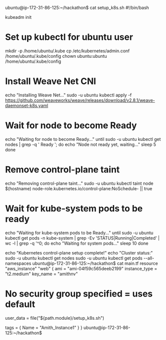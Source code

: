 ubuntu@ip-172-31-86-125:~/hackathon$ cat setup_k8s.sh 
#!/bin/bash
 
kubeadm init
 
# Set up kubectl for ubuntu user
mkdir -p /home/ubuntu/.kube
cp /etc/kubernetes/admin.conf /home/ubuntu/.kube/config
chown ubuntu:ubuntu /home/ubuntu/.kube/config
 
# Install Weave Net CNI
echo "Installing Weave Net..."
sudo -u ubuntu kubectl apply -f https://github.com/weaveworks/weave/releases/download/v2.8.1/weave-daemonset-k8s.yaml
 
# Wait for node to become Ready
echo "Waiting for node to become Ready..."
until sudo -u ubuntu kubectl get nodes | grep -q ' Ready '; do
    echo "Node not ready yet, waiting..."
    sleep 5
done
 
# Remove control-plane taint
echo "Removing control-plane taint..."
sudo -u ubuntu kubectl taint node $(hostname) node-role.kubernetes.io/control-plane:NoSchedule- || true
 
# Wait for kube-system pods to be ready
echo "Waiting for kube-system pods to be Ready..."
until sudo -u ubuntu kubectl get pods -n kube-system | grep -Ev 'STATUS|Running|Completed' | wc -l | grep -q '^0; do
    echo "Waiting for system pods..."
    sleep 10
done
 
echo "Kubernetes control-plane setup complete!"
echo "Cluster status:"
sudo -u ubuntu kubectl get nodes
sudo -u ubuntu kubectl get pods --all-namespaces
ubuntu@ip-172-31-86-125:~/hackathon$ cat main.tf 
resource "aws_instance" "web" {
  ami           = "ami-04f59c565deeb2199"
  instance_type = "t2.medium"
  key_name      = "amithnv"
  # No security group specified = uses default
  
  user_data = file("${path.module}/setup_k8s.sh")
  
  tags = {
    Name = "Amith_Instance1"
  }
}
ubuntu@ip-172-31-86-125:~/hackathon$ 
